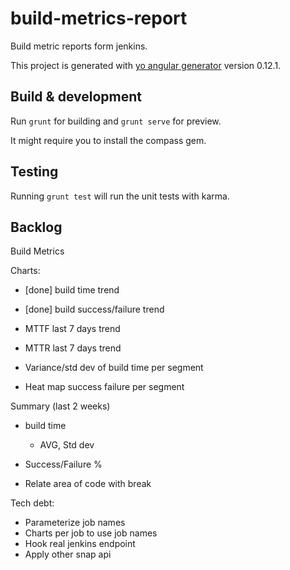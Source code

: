 # build-metrics-report

Build metric reports form jenkins.

This project is generated with [yo angular generator](https://github.com/yeoman/generator-angular)
version 0.12.1.

## Build & development


Run `grunt` for building and `grunt serve` for preview.

It might require you to install the compass gem.

## Testing

Running `grunt test` will run the unit tests with karma.


## Backlog

Build Metrics

Charts:
 - [done] build time trend
 - [done] build success/failure trend

 - MTTF last 7 days trend
 - MTTR last 7 days trend
 - Variance/std dev of build time per segment
 - Heat map success failure per segment


Summary (last 2 weeks)
- build time
  - AVG, Std dev
- Success/Failure %


- Relate area of code with break


Tech debt:
 - Parameterize job names
 - Charts per job to use job names
 - Hook real jenkins endpoint
 - Apply other snap api
